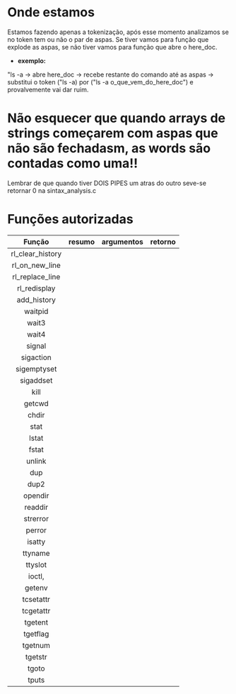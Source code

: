 
# Onde estamos

Estamos fazendo apenas a tokenização, após esse momento analizamos se no token
tem ou não o par de aspas. Se tiver vamos para função que explode as aspas, se
não tiver vamos para função que abre o here_doc.

- **exemplo:**

"ls -a -> abre here_doc -> recebe restante do comando até as aspas ->
substitui o token ("ls -a) por ("ls -a o_que_vem_do_here_doc") e provalvemente
vai dar ruim.

# Não esquecer que quando arrays de strings começarem com aspas que não são fechadasm, as words são contadas como uma!!

Lembrar de que quando tiver DOIS PIPES um atras do outro seve-se retornar 0 na sintax_analysis.c

# Funções autorizadas

| Função | resumo | argumentos | retorno |
| :----: | :----- |  :------:  | :----:  |
| rl_clear_history ||||
| rl_on_new_line | |||
| rl_replace_line | |||
| rl_redisplay | |||
| add_history |     |||
| waitpid |         |||
| wait3 |           |||
| wait4 |           |||
| signal |          |||
| sigaction |       |||
| sigemptyset |     |||
| sigaddset |       |||
| kill |            |||
| getcwd |          |||
| chdir |           |||
| stat |            |||
| lstat |           |||
| fstat |           |||
| unlink |          |||
| dup |             |||
| dup2 |            |||
| opendir |         |||
| readdir |         |||
| strerror |        |||
| perror |          |||
| isatty |          |||
| ttyname |         |||
| ttyslot |         |||
| ioctl, |          |||
| getenv |          |||
| tcsetattr |       |||
| tcgetattr |       |||
| tgetent |         |||
| tgetflag |        |||
| tgetnum |         |||
| tgetstr |         |||
| tgoto |           |||
| tputs |           |||